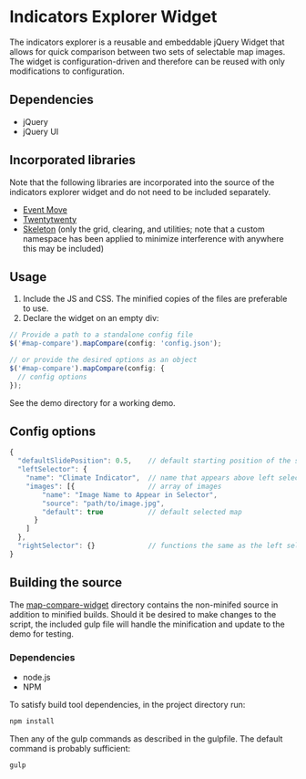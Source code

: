 # Indicators Explorer Widget
The indicators explorer is a reusable and embeddable jQuery Widget that allows for quick comparison between two sets of selectable map images. The widget is configuration-driven and therefore can be reused with only modifications to configuration.

## Dependencies
- jQuery
- jQuery UI

## Incorporated libraries
Note that the following libraries are incorporated into the source of the indicators explorer widget and do not need to be included separately.
- [Event Move](https://github.com/stephband/jquery.event.move)
- [Twentytwenty](https://github.com/zurb/twentytwenty)
- [Skeleton](http://getskeleton.com/) (only the grid, clearing, and utilities; note that a custom namespace has been applied to minimize interference with anywhere this may be included)

## Usage
1. Include the JS and CSS. The minified copies of the files are preferable to use.
2. Declare the widget on an empty div:

```javascript
// Provide a path to a standalone config file
$('#map-compare').mapCompare(config: 'config.json');

// or provide the desired options as an object
$('#map-compare').mapCompare(config: {
  // config options
});
```

See the demo directory for a working demo.

## Config options
```javascript
{
  "defaultSlidePosition": 0.5,    // default starting position of the slider
  "leftSelector": {
    "name": "Climate Indicator",  // name that appears above left selector
    "images": [{                  // array of images
        "name": "Image Name to Appear in Selector",
        "source": "path/to/image.jpg",
        "default": true           // default selected map
      }
    ]
  },
  "rightSelector": {}             // functions the same as the left selector
}

```

## Building the source
The [map-compare-widget](/map-compare-widget/) directory contains the non-minifed source in addition to minified builds. Should it be desired to make changes to the script, the included gulp file will handle the minification and update to the demo for testing.

### Dependencies
- node.js
- NPM

To satisfy build tool dependencies, in the project directory run:
```bash
npm install
```

Then any of the gulp commands as described in the gulpfile. The default command is probably sufficient:
```bash
gulp
```
